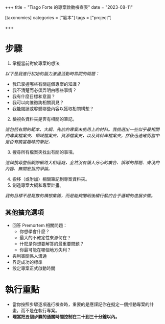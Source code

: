 +++
title = "Tiago Forte 的專案啟動檢查表"
date = "2023-08-11"

[taxonomies]
categories = ["範本"]
tags = ["project"]

+++

# 步驟
1. 掌握當前對於專案的想法

*以下是我進行初始的腦力激盪活動時常問的問題：*
  - 我已掌握哪些有關這個專案的知識？
  - 我不清楚而必須弄明白哪些事情？
  - 我有什麼目標和意圖？
  - 我可以向誰徵詢相關洞見？
  - 我能閱讀或聆聽哪些內容以獲取相關構想？

2. 檢視各資料夾是否有相關的筆記。

*這包括有關的範本、大綱、先前的專案未能用上的材料。我挑選出一些似乎最相關的專案檔案夾、領域檔案夾、資源檔案夾，以及資料庫檔案夾，然後迅速確認當中是否有饒富趣味的筆記，*

3. 搜尋所有檔案夾找出有關的事項。

*這與搜尋整個網際網路大相逕庭，全然沒有讓人分心的廣告、誤導的標題、膚淺的內容、無關宏旨的爭論。*

4. 搬移（或附加）相關筆記到專案資料夾。
5. 創造專案大綱和專案計畫。

*我的目標不是鬆散的構想集錦，而是能夠闡明後續行動的合乎邏輯的進展步驟。*

## 其他擴充選項
  - 回答 Premortem 相關問題：
    - 你想學會什麼？
    - 最大的不確定性來源何在？
    - 什麼是你想要解答的最重要問題？
    - 你最可能在哪個地方失利？
  - 與利害關係人溝通
  - 界定成功的標準
  - 設定專案正式啟動時間
# 執行重點
- 當你按照步驟逐項進行檢查時，重要的是應謹記你在擬定一個推動專案的計畫，而不是在執行專案。
- **理當把五個步驟的通關時間控制在二十到三十分鐘以內。**

